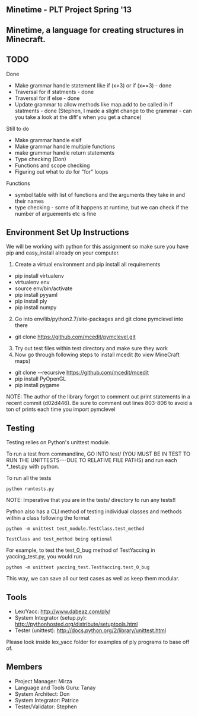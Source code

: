 ## Minetime - PLT Project Spring '13 ##

Minetime, a language for creating structures in Minecraft.
---------------------------------------------------------

TODO
----

Done
* Make grammar handle statement like if (x>3) or if (x==3) - done
* Traversal for if statments - done
* Traversal for if else - done 
* Update grammar to allow methods like map.add to be called in if statments - done
(Stephen, I made a slight change to the grammar - can you take a look at the diff's when you get a chance)

Still to do
* Make grammar handle elsif
* Make grammar handle multiple functions
* make grammar handle return statements
* Type checking (Don)
* Functions and scope checking
* Figuring out what to do for "for" loops

Functions 
* symbol table with list of functions and the arguments they take in and their names
* type checking - some of it happens at runtime, but we can check if the number of arguements etc is fine 

Environment Set Up Instructions
-------------------------------
We will be working with python for this assignment so make sure you have pip and
easy_install already on your computer.

1. Create a virtual environment and pip install all requirements
  * pip install virtualenv
  * virtualenv env
  * source env/bin/activate
  * pip install pyyaml
  * pip install ply
  * pip install numpy

2. Go into env/lib/python2.7/site-packages and git clone pymclevel into there
  * git clone https://github.com/mcedit/pymclevel.git
3. Try out test files within test directory and make sure they work
4. Now go through following steps to install mcedit (to view MineCraft maps)
  * git clone --recursive https://github.com/mcedit/mcedit
  * pip install PyOpenGL
  * pip install pygame

NOTE: The author of the library forgot to comment out print statements in a
recent commit (d02d446). Be sure to comment out lines 803-806 to avoid a ton of
prints each time you import pymclevel

Testing
-------
Testing relies on Python's unittest module.

To run a test from commandline, GO INTO test/ (YOU MUST BE IN TEST TO RUN THE 
UNITTESTS---DUE TO RELATIVE FILE PATHS) and run each *_test.py with python.

To run all the tests 

    python runtests.py

NOTE: Imperative that you are in the tests/ directory to run any tests!!

Python also has a CLI method of testing individual classes and methods within
a class following the format

    python -m unittest test_module.TestClass.test_method

    TestClass and test_method being optional

For example, to test the test_0_bug method of TestYaccing in yaccing_test.py,
you would run

    python -m unittest yaccing_test.TestYaccing.test_0_bug

This way, we can save all our test cases as well as keep them modular.

Tools
-----
* Lex/Yacc: http://www.dabeaz.com/ply/
* System Integrator (setup.py): http://pythonhosted.org/distribute/setuptools.html
* Tester (unittest): http://docs.python.org/2/library/unittest.html

Please look inside lex_yacc folder for examples of ply programs to base off of.

Members
-------
* Project Manager:            Mirza
* Language and Tools Guru:    Tanay
* System Architect:           Don
* System Integrator:          Patrice
* Tester/Validator:           Stephen
